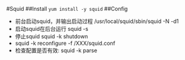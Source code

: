 #Squid
##Install
`yum install -y squid`
##Config
- 前台启动squid，并输出启动过程
    /usr/local/squid/sbin/squid -N -d1
- 启动squid在后台运行
    squid -s
- 停止squid
    squid -k shutdown
- squid -k reconfigure -f /XXX/squid.conf
- 检查配置是否有效: squid -k parse